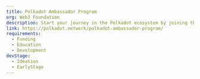 ```yaml
---
title: Polkadot Ambassador Program
org: Web3 Foundation
description: Start your journey in the Polkadot ecosystem by joining the community of developers, enthusiasts and experts and help spread the word about building on Polkadot. If you’re interested in being a key figure in the Polkadot journey, complete the application form to join the Polkadot Ambassador Program.
link: https://polkadot.network/polkadot-ambassador-program/
requirements:
  - Funding
  - Education
  - Development
devStage:
  - Ideation
  - EarlyStage
---
```

